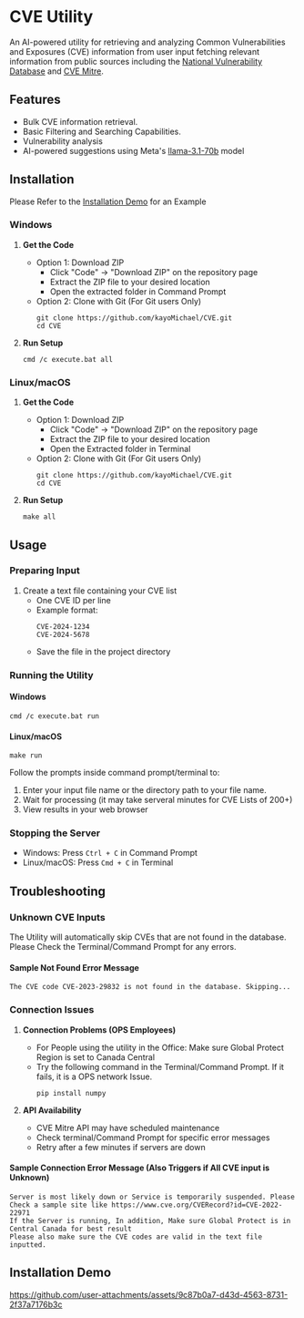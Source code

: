 # CVE Utility

An AI-powered utility for retrieving and analyzing Common Vulnerabilities and Exposures (CVE) information from user input fetching relevant information from public sources including the [National Vulnerability Database](https://nvd.nist.gov/) and [CVE Mitre](https://cve.mitre.org/).

## Features

- Bulk CVE information retrieval.
- Basic Filtering and Searching Capabilities.
- Vulnerability analysis
- AI-powered suggestions using Meta's [llama-3.1-70b](https://ai.meta.com/blog/meta-llama-3-1/) model

## Installation

Please Refer to the [Installation Demo](https://github.com/kayoMichael/CVE/edit/main/README.md#installation-demo) for an Example
### Windows

1. **Get the Code**
   - Option 1: Download ZIP
     - Click "Code" → "Download ZIP" on the repository page
     - Extract the ZIP file to your desired location
     - Open the extracted folder in Command Prompt
   - Option 2: Clone with Git (For Git users Only)
     ```shell
     git clone https://github.com/kayoMichael/CVE.git
     cd CVE
     ```

2. **Run Setup**
   ```shell
   cmd /c execute.bat all
   ```

### Linux/macOS

1. **Get the Code**
   - Option 1: Download ZIP
     - Click "Code" → "Download ZIP" on the repository page
     - Extract the ZIP file to your desired location
     - Open the Extracted folder in Terminal
   - Option 2: Clone with Git (For Git users Only)
     ```shell
     git clone https://github.com/kayoMichael/CVE.git
     cd CVE
     ```

2. **Run Setup**
   ```shell
   make all
   ```

## Usage

### Preparing Input

1. Create a text file containing your CVE list
   - One CVE ID per line
   - Example format:
     ```
     CVE-2024-1234
     CVE-2024-5678
     ```
   - Save the file in the project directory

### Running the Utility

#### Windows
```shell
cmd /c execute.bat run
```

#### Linux/macOS
```shell
make run
```

Follow the prompts inside command prompt/terminal to:
1. Enter your input file name or the directory path to your file name.
2. Wait for processing (it may take serveral minutes for CVE Lists of 200+)
3. View results in your web browser

### Stopping the Server
- Windows: Press `Ctrl + C` in Command Prompt
- Linux/macOS: Press `Cmd + C` in Terminal

## Troubleshooting

### Unknown CVE Inputs

The Utility will automatically skip CVEs that are not found in the database. Please Check the Terminal/Command Prompt for any errors.

#### Sample Not Found Error Message
```commandline
The CVE code CVE-2023-29832 is not found in the database. Skipping...
```

### Connection Issues

1. **Connection Problems (OPS Employees)**
   - For People using the utility in the Office: Make sure Global Protect Region is set to Canada Central
   - Try the following command in the Terminal/Command Prompt. If it fails, it is a OPS network Issue.
     ```shell
     pip install numpy
     ```

2. **API Availability**
   - CVE Mitre API may have scheduled maintenance
   - Check terminal/Command Prompt for specific error messages
   - Retry after a few minutes if servers are down

#### Sample Connection Error Message (Also Triggers if All CVE input is Unknown)
```commandline
Server is most likely down or Service is temporarily suspended. Please Check a sample site like https://www.cve.org/CVERecord?id=CVE-2022-22971
If the Server is running, In addition, Make sure Global Protect is in Central Canada for best result
Please also make sure the CVE codes are valid in the text file inputted.
```

## Installation Demo
https://github.com/user-attachments/assets/9c87b0a7-d43d-4563-8731-2f37a7176b3c




